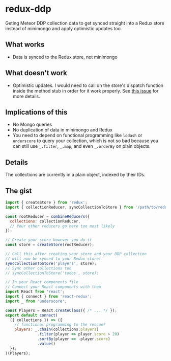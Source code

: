 # redux-ddp
Geting Meteor DDP collection data to get synced straight into a Redux store instead of minimongo and apply optimistic updates too.

## What works

- Data is synced to the Redux store, not minimongo

## What doesn't work

- Optimistic updates. I would need to call on the store's dispatch function inside the method stub in order for it work properly. See [this issue](https://github.com/rclai/redux-ddp/issues/1) for more details.

## Implications of this

- No Mongo queries
- No duplication of data in minimongo and Redux
- You need to depend on functional programming like `lodash` or `underscore` to query your collection, which is not so bad because you can still use `_.filter`, `_.map`, and even `_.orderBy` on plain objects.

## Details

The collections are currently in a plain object, indexed by their IDs.

## The gist

```js
import { createStore } from 'redux';
import { collectionReducer, syncCollectionToStore } from '/path/to/redux-ddp (not final yet)';

const rootReducer = combineReducers({
  collections: collectionReducer,
  // Your other reducers go here too most likely
});

// Create your store however you do it
const store = createStore(rootReducer);

// Call this after creating your store and your DDP collection
// will now be synced to your Redux store!
syncCollectionToStore('players', store);
// Sync other collections too
// syncCollectionToStore('todos', store);

// In your React components file
// Connect your React components with them
import React from 'react';
import { connect } from 'react-redux';
import _ from 'underscore';

const Players = React.createClass({ /* ... */ });
export default connect(
  ({ collections }) => ({
    // functional programming to the rescue?
    players: _.chain(collections.players)
              .filter(player => player.score > 20)
              .sortBy(player => -player.score)
              .value()
  });
)(Players);
```
